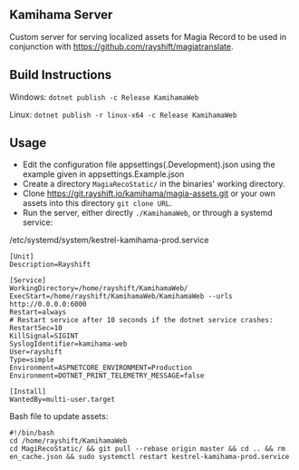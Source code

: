## Kamihama Server

Custom server for serving localized assets for Magia Record to be used in conjunction with https://github.com/rayshift/magiatranslate.

## Build Instructions
Windows:
`dotnet publish -c Release KamihamaWeb`

Linux:
`dotnet publish -r linux-x64 -c Release KamihamaWeb`

## Usage
- Edit the configuration file appsettings(.Development).json using the example given in appsettings.Example.json
- Create a directory `MagiaRecoStatic/` in the binaries' working directory.
- Clone https://git.rayshift.io/kamihama/magia-assets.git or your own assets into this directory `git clone URL`.
- Run the server, either directly `./KamihamaWeb`, or through a systemd service:

/etc/systemd/system/kestrel-kamihama-prod.service
```
[Unit]
Description=Rayshift

[Service]
WorkingDirectory=/home/rayshift/KamihamaWeb/
ExecStart=/home/rayshift/KamihamaWeb/KamihamaWeb --urls http://0.0.0.0:6000
Restart=always
# Restart service after 10 seconds if the dotnet service crashes:
RestartSec=10
KillSignal=SIGINT
SyslogIdentifier=kamihama-web
User=rayshift
Type=simple
Environment=ASPNETCORE_ENVIRONMENT=Production
Environment=DOTNET_PRINT_TELEMETRY_MESSAGE=false

[Install]
WantedBy=multi-user.target
```

Bash file to update assets:
```
#!/bin/bash
cd /home/rayshift/KamihamaWeb
cd MagiRecoStatic/ && git pull --rebase origin master && cd .. && rm en_cache.json && sudo systemctl restart kestrel-kamihama-prod.service
```
